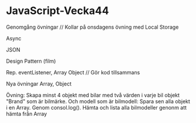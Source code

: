 # JavaScript-Vecka44



Genomgång övningar // Kollar på onsdagens övning med Local Storage

Async 

JSON

Design Pattern  (film)

Rep. eventListener, Array Object  // Gör kod tillsammans

Nya övningar Array, Object 

Övning: Skapa minst 4 objekt med bilar med två värden i varje bil objekt "Brand" som är bilmärke. Och modell som är bilmodell:
Spara sen alla objekt i en Array.
Genom consol.log(). Hämta och lista alla bilmodeller genonm att hämta från Array

